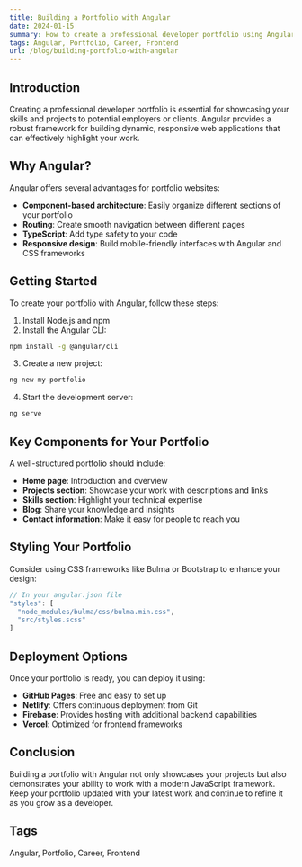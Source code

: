 ```yaml
---
title: Building a Portfolio with Angular
date: 2024-01-15
summary: How to create a professional developer portfolio using Angular and modern web technologies.
tags: Angular, Portfolio, Career, Frontend
url: /blog/building-portfolio-with-angular
---
```


## Introduction

Creating a professional developer portfolio is essential for showcasing your skills and projects to potential employers or clients. Angular provides a robust framework for building dynamic, responsive web applications that can effectively highlight your work.

## Why Angular?

Angular offers several advantages for portfolio websites:

- **Component-based architecture**: Easily organize different sections of your portfolio
- **Routing**: Create smooth navigation between different pages
- **TypeScript**: Add type safety to your code
- **Responsive design**: Build mobile-friendly interfaces with Angular and CSS frameworks

## Getting Started

To create your portfolio with Angular, follow these steps:

1. Install Node.js and npm
2. Install the Angular CLI:

```bash data-user="user" data-host="localhost" class="command-line"
npm install -g @angular/cli
```

3. Create a new project:

```bash data-user="user" data-host="localhost" class="command-line"
ng new my-portfolio
```

4. Start the development server:

```bash data-user="user" data-host="localhost" class="command-line"
ng serve
```

## Key Components for Your Portfolio

A well-structured portfolio should include:

- **Home page**: Introduction and overview
- **Projects section**: Showcase your work with descriptions and links
- **Skills section**: Highlight your technical expertise
- **Blog**: Share your knowledge and insights
- **Contact information**: Make it easy for people to reach you

## Styling Your Portfolio

Consider using CSS frameworks like Bulma or Bootstrap to enhance your design:

```typescript
// In your angular.json file
"styles": [
  "node_modules/bulma/css/bulma.min.css",
  "src/styles.scss"
]
```

## Deployment Options

Once your portfolio is ready, you can deploy it using:

- **GitHub Pages**: Free and easy to set up
- **Netlify**: Offers continuous deployment from Git
- **Firebase**: Provides hosting with additional backend capabilities
- **Vercel**: Optimized for frontend frameworks

## Conclusion

Building a portfolio with Angular not only showcases your projects but also demonstrates your ability to work with a modern JavaScript framework. Keep your portfolio updated with your latest work and continue to refine it as you grow as a developer.

## Tags

Angular, Portfolio, Career, Frontend
